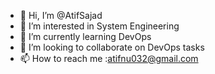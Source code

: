 - 👋 Hi, I’m @AtifSajad
- 👀 I’m interested in System Engineering
- 🌱 I’m currently learning DevOps 
- 💞️ I’m looking to collaborate on DevOps tasks 
- 📫 How to reach me :atifnu032@gmail.com

<!---
AtifSajad/AtifSajad is a ✨ special ✨ repository because its `README.md` (this file) appears on your GitHub profile.
You can click the Preview link to take a look at your changes.
--->

